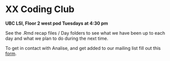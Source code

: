 # XX Coding Club 
**UBC LSI, Floor 2 west pod Tuesdays at 4:30 pm**

See the .Rmd recap files / Day folders to see what we have been up to each day and what we plan to do during the next time. 

To get in contact with Analise, and get added to our mailing list fill out this [form](https://goo.gl/forms/7pw3nsH2IVyPkQGp1).
